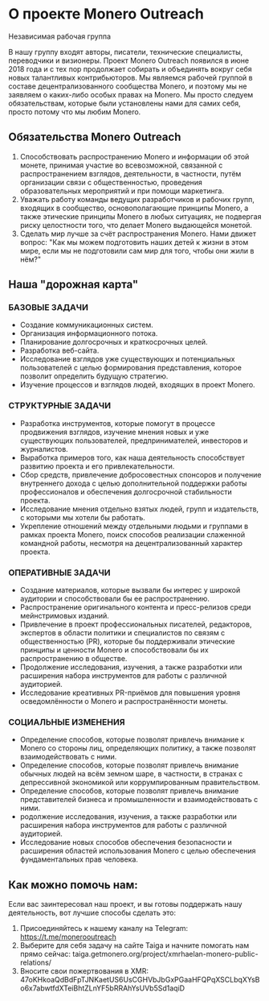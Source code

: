 # О проекте Monero Outreach

Независимая рабочая группа

В нашу группу входят авторы, писатели, технические специалисты, переводчики и визионеры. Проект Monero Outreach появился в июне 2018 года и с тех пор продолжает собирать и объединять вокруг себя новых талантливых контрибьюторов. Мы являемся рабочей группой в составе децентрализованного сообщества Monero, и поэтому мы не заявляем о каких-либо особых правах на Monero. Мы просто следуем обязательствам, которые были установлены нами для самих себя, просто потому что мы любим Monero.

## Обязательства Monero Outreach

1. Способствовать распространению Monero и информации об этой монете, принимая участие во всевозможной, связанной с распространением взглядов, деятельности, в частности, путём организации связи с общественностью, проведения образовательных мероприятий и при помощи маркетинга.
2. Уважать работу команды ведущих разработчиков и рабочих групп, входящих в сообщество, основополагающие принципы Monero, а также этические принципы Monero в любых ситуациях, не подвергая риску целостности того, что делает Monero выдающейся монетой.
3. Сделать мир лучше за счёт распространения Monero. Нами движет вопрос: "Как мы можем подготовить наших детей к жизни в этом мире, если мы не подготовили сам мир для того, чтобы они жили в нём?"


## Наша "дорожная карта"

### БАЗОВЫЕ ЗАДАЧИ

- Создание коммуникационных систем.
- Организация информационного потока.
- Планирование долгосрочных и краткосрочных целей.
- Разработка веб-сайта.
- Исследование взглядов уже существующих и потенциальных пользователей с целью формирования представления, которое позволит определить будущую стратегию.
- Изучение процессов и взглядов людей, входящих в проект Monero.

### СТРУКТУРНЫЕ ЗАДАЧИ

- Разработка инструментов, которые помогут в процессе продвижения взглядов, изучение мнения новых и уже существующих пользователей, предпринимателей, инвесторов и журналистов.
- Выработка примеров того, как наша деятельность способствует развитию проекта и его привлекательности.
- Сбор средств, привлечение добросовестных спонсоров и получение внутреннего дохода с целью дополнительной поддержки работы профессионалов и обеспечения долгосрочной стабильности проекта.
- Исследование мнения отдельно взятых людей, групп и издательств, с которыми мы хотели бы работать.
- Укрепление отношений между отдельными людьми и группами в рамках проекта Monero, поиск способов реализации слаженной командной работы, несмотря на децентрализованный характер проекта.

### ОПЕРАТИВНЫЕ ЗАДАЧИ

- Создание материалов, которые вызвали бы интерес у широкой аудитории и способствовали бы ee распространению.
- Распространение оригинального контента и пресс-релизов среди мейнстримовых изданий.
- Привлечение в проект профессиональных писателей, редакторов, экспертов в области политики и специалистов по связям с общественностью (PR), которые бы поддерживали этические принципы и ценности Monero и способствовали бы их распространению в обществе.
- Продолжение исследования, изучения, а также разработки или расширения набора инструментов для работы с различной аудиторией.
- Исследование креативных PR-приёмов для повышения уровня осведомлённости о Monero и распространённости монеты.

### СОЦИАЛЬНЫЕ ИЗМЕНЕНИЯ

- Определение способов, которые позволят привлечь внимание к Monero со стороны лиц, определяющих политику, а также позволят взаимодействовать с ними.
- Определение способов, которые позволят привлечь внимание обычных людей на всём земном шаре, в частности, в странах с депрессивной экономикой или коррумпированным правительством.
- Определение способов, которые позволят привлечь внимание представителей бизнеса и промышленности и взаимодействовать с ними.
- родолжение исследования, изучения, а также разработки или расширения набора инструментов для работы с различной аудиторией.
- Исследование новых способов обеспечения безопасности и расширения областей использования Monero с целью обеспечения фундаментальных прав человека.


## Как можно помочь нам:

Если вас заинтересовал наш проект, и вы готовы поддержать нашу деятельность, вот лучшие способы сделать это:

1. Присоединяйтесь к нашему каналу на Telegram:
https://t.me/monerooutreach
2. Выберите для себя задачу на сайте Taiga и начните помогать нам прямо сейчас:
taiga.getmonero.org/project/xmrhaelan-monero-public-relations/
3. Вносите свои пожертвования в XMR:
47oKHkoaQdBdFpTJNKaetUS6UsCGHVbJbGxPGaaHFQPqXSCLbqXYsBo6x7abwtfdXTeiBhtZLnYF5bRRAhYsUVb5Sd1aqiD
